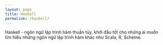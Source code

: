 ```yaml
---
layout: page
title: Haskell
permalink: /haskell/
---
```


Haskell - ngôn ngữ lập trình hàm thuần túy, khởi đầu tốt cho những ai muốn tìm hiểu những ngôn ngữ lập trình hàm khác như Scala, R, Scheme.